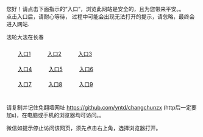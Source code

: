 您好！请点击下面指示的“入口”，浏览此网站是安全的，且为您带来平安。。 <br/>
点击入口后，请耐心等待， 过程中可能会出现无法打开的提示，请忽略，最终会进入网站. </br>

法轮大法在长春<br/>
<div style="padding:10px"><a style="margin:20px" target="_blank" href="https://d1o103accxcmf9.cloudfront.net/2Qpsp?njrzvw" id="ccLink1" rel="nofollow">入口1</a> <a target="_blank" style="margin:20px" href="https://d35eh8kimnaf7u.cloudfront.net/2Qpsp?lsqmavne" id="ccLink2" rel="nofollow">入口2</a> <a style="margin:20px" target="_blank" href="https://d3mwjmwkowgyu6.cloudfront.net/2Qpsp?umqswzz" id="ccLink3" rel="nofollow">入口3</a></div>

<div style="padding:10px" ><a style="margin:20px" target="_blank" href="https://d1o103accxcmf9.cloudfront.net/2Qpsp?njrzvw" id="ccLink4" rel="nofollow">入口4</a> <a style="margin:20px" href="https://d35eh8kimnaf7u.cloudfront.net/2Qpsp?lsqmavne" target="_blank" id="ccLink5" rel="nofollow">入口5</a> <a style="margin:20px" href="https://d3mwjmwkowgyu6.cloudfront.net/2Qpsp?umqswzz" target="_blank" id="ccLink6" rel="nofollow">入口6</a></div>

<div style="padding:10px"><a style="margin:20px" target="_blank" href="https://d1o103accxcmf9.cloudfront.net/2Qpsp?njrzvw" id="ccLink7" rel="nofollow">入口7</a> <a style="margin:20px" href="https://d35eh8kimnaf7u.cloudfront.net/2Qpsp?lsqmavne" target="_blank" id="ccLink8" rel="nofollow">入口8</a> <a style="margin:20px" target="_blank" href="https://d3mwjmwkowgyu6.cloudfront.net/2Qpsp?umqswzz" id="ccLink9" rel="nofollow">入口9</a></div>

<br/>



请复制并记住免翻墙网址 https://github.com/yntd/changchunzx (http后一定要加s)，在电脑或手机的浏览器均可访问。。<br/>

微信如提示停止访问该网页，须先点击右上角，选择浏览器打开。
